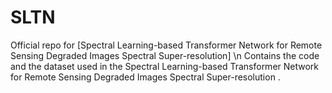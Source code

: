 # SLTN
Official repo for [Spectral Learning-based Transformer Network for Remote Sensing Degraded Images Spectral Super-resolution] \n
Contains the code and the dataset used in the Spectral Learning-based Transformer Network for Remote Sensing Degraded Images Spectral Super-resolution .
